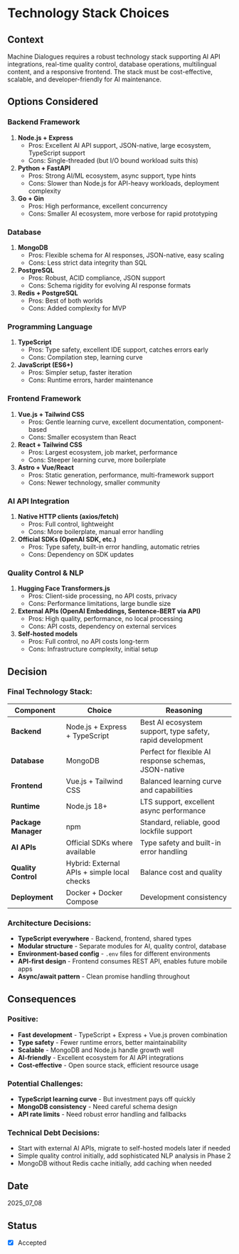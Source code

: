 # Technology Stack Choices

## Context

Machine Dialogues requires a robust technology stack supporting AI API integrations, real-time quality control, database operations, multilingual content, and a responsive frontend. The stack must be cost-effective, scalable, and developer-friendly for AI maintenance.

## Options Considered

### Backend Framework

1. **Node.js + Express**
   - Pros: Excellent AI API support, JSON-native, large ecosystem, TypeScript support
   - Cons: Single-threaded (but I/O bound workload suits this)
2. **Python + FastAPI**
   - Pros: Strong AI/ML ecosystem, async support, type hints
   - Cons: Slower than Node.js for API-heavy workloads, deployment complexity
3. **Go + Gin**
   - Pros: High performance, excellent concurrency
   - Cons: Smaller AI ecosystem, more verbose for rapid prototyping

### Database

1. **MongoDB**
   - Pros: Flexible schema for AI responses, JSON-native, easy scaling
   - Cons: Less strict data integrity than SQL
2. **PostgreSQL**
   - Pros: Robust, ACID compliance, JSON support
   - Cons: Schema rigidity for evolving AI response formats
3. **Redis + PostgreSQL**
   - Pros: Best of both worlds
   - Cons: Added complexity for MVP

### Programming Language

1. **TypeScript**
   - Pros: Type safety, excellent IDE support, catches errors early
   - Cons: Compilation step, learning curve
2. **JavaScript (ES6+)**
   - Pros: Simpler setup, faster iteration
   - Cons: Runtime errors, harder maintenance

### Frontend Framework

1. **Vue.js + Tailwind CSS**
   - Pros: Gentle learning curve, excellent documentation, component-based
   - Cons: Smaller ecosystem than React
2. **React + Tailwind CSS**
   - Pros: Largest ecosystem, job market, performance
   - Cons: Steeper learning curve, more boilerplate
3. **Astro + Vue/React**
   - Pros: Static generation, performance, multi-framework support
   - Cons: Newer technology, smaller community

### AI API Integration

1. **Native HTTP clients (axios/fetch)**
   - Pros: Full control, lightweight
   - Cons: More boilerplate, manual error handling
2. **Official SDKs (OpenAI SDK, etc.)**
   - Pros: Type safety, built-in error handling, automatic retries
   - Cons: Dependency on SDK updates

### Quality Control & NLP

1. **Hugging Face Transformers.js**
   - Pros: Client-side processing, no API costs, privacy
   - Cons: Performance limitations, large bundle size
2. **External APIs (OpenAI Embeddings, Sentence-BERT via API)**
   - Pros: High quality, performance, no local processing
   - Cons: API costs, dependency on external services
3. **Self-hosted models**
   - Pros: Full control, no API costs long-term
   - Cons: Infrastructure complexity, initial setup

## Decision

### Final Technology Stack:

| Component           | Choice                                      | Reasoning                                                 |
| ------------------- | ------------------------------------------- | --------------------------------------------------------- |
| **Backend**         | Node.js + Express + TypeScript              | Best AI ecosystem support, type safety, rapid development |
| **Database**        | MongoDB                                     | Perfect for flexible AI response schemas, JSON-native     |
| **Frontend**        | Vue.js + Tailwind CSS                       | Balanced learning curve and capabilities                  |
| **Runtime**         | Node.js 18+                                 | LTS support, excellent async performance                  |
| **Package Manager** | npm                                         | Standard, reliable, good lockfile support                 |
| **AI APIs**         | Official SDKs where available               | Type safety and built-in error handling                   |
| **Quality Control** | Hybrid: External APIs + simple local checks | Balance cost and quality                                  |
| **Deployment**      | Docker + Docker Compose                     | Development consistency                                   |

### Architecture Decisions:

- **TypeScript everywhere** - Backend, frontend, shared types
- **Modular structure** - Separate modules for AI, quality control, database
- **Environment-based config** - `.env` files for different environments
- **API-first design** - Frontend consumes REST API, enables future mobile apps
- **Async/await pattern** - Clean promise handling throughout

## Consequences

### Positive:

- **Fast development** - TypeScript + Express + Vue.js proven combination
- **Type safety** - Fewer runtime errors, better maintainability
- **Scalable** - MongoDB and Node.js handle growth well
- **AI-friendly** - Excellent ecosystem for AI API integrations
- **Cost-effective** - Open source stack, efficient resource usage

### Potential Challenges:

- **TypeScript learning curve** - But investment pays off quickly
- **MongoDB consistency** - Need careful schema design
- **API rate limits** - Need robust error handling and fallbacks

### Technical Debt Decisions:

- Start with external AI APIs, migrate to self-hosted models later if needed
- Simple quality control initially, add sophisticated NLP analysis in Phase 2
- MongoDB without Redis cache initially, add caching when needed

## Date

2025_07_08

## Status

- [x] Accepted

